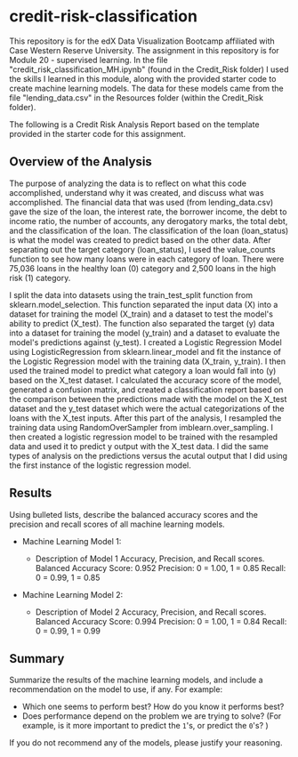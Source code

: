 # credit-risk-classification
This repository is for the edX Data Visualization Bootcamp affiliated with Case Western Reserve University. The assignment in this repository is for Module 20 - supervised learning. In the file "credit_risk_classification_MH.ipynb" (found in the Credit_Risk folder) I used the skills I learned in this module, along with the provided starter code to create machine learning models. The data for these models came from the file "lending_data.csv" in the Resources folder (within the Credit_Risk folder).

The following is a Credit Risk Analysis Report based on the template provided in the starter code for this assignment.

## Overview of the Analysis

The purpose of analyzing the data is to reflect on what this code accomplished, understand why it was created, and discuss what was accomplished. The financial data that was used (from lending_data.csv) gave the size of the loan, the interest rate, the borrower income, the debt to income ratio, the number of accounts, any derogatory marks, the total debt, and the classification of the loan. The classification of the loan (loan_status) is what the model was created to predict based on the other data. After separating out the target category (loan_status), I used the value_counts function to see how many loans were in each category of loan. There were 75,036 loans in the healthy loan (0) category and 2,500 loans in the high risk (1) category.

I split the data into datasets using the train_test_split function from sklearn.model_selection. This function separated the input data (X) into a dataset for training the model (X_train) and a dataset to test the model's ability to predict (X_test). The function also separated the target (y) data into a dataset for training the model (y_train) and a dataset to evaluate the model's predictions against (y_test). I created a Logistic Regression Model using LogisticRegression from sklearn.linear_model and fit the instance of the Logistic Regression model with the training data (X_train, y_train). I then used the trained model to predict what category a loan would fall into (y) based on the X_test dataset. I calculated the accuracy score of the model, generated a confusion matrix, and created a classification report based on the comparison between the predictions made with the model on the X_test dataset and the y_test dataset which were the actual categorizations of the loans with the X_test inputs. After this part of the analysis, I resampled the training data using RandomOverSampler from imblearn.over_sampling. I then created a logistic regression model to be trained with the resampled data and used it to predict y output with the X_test data. I did the same types of analysis on the predictions versus the acutal output that I did using the first instance of the logistic regression model.

## Results

Using bulleted lists, describe the balanced accuracy scores and the precision and recall scores of all machine learning models.

* Machine Learning Model 1:
  * Description of Model 1 Accuracy, Precision, and Recall scores.
  Balanced Accuracy Score: 0.952
  Precision: 0 = 1.00, 1 = 0.85
  Recall: 0 = 0.99, 1 = 0.85



* Machine Learning Model 2:
  * Description of Model 2 Accuracy, Precision, and Recall scores.
Balanced Accuracy Score: 0.994
Precision: 0 = 1.00, 1 = 0.84
Recall: 0 = 0.99, 1 = 0.99

## Summary

Summarize the results of the machine learning models, and include a recommendation on the model to use, if any. For example:
* Which one seems to perform best? How do you know it performs best?
* Does performance depend on the problem we are trying to solve? (For example, is it more important to predict the `1`'s, or predict the `0`'s? )

If you do not recommend any of the models, please justify your reasoning.

